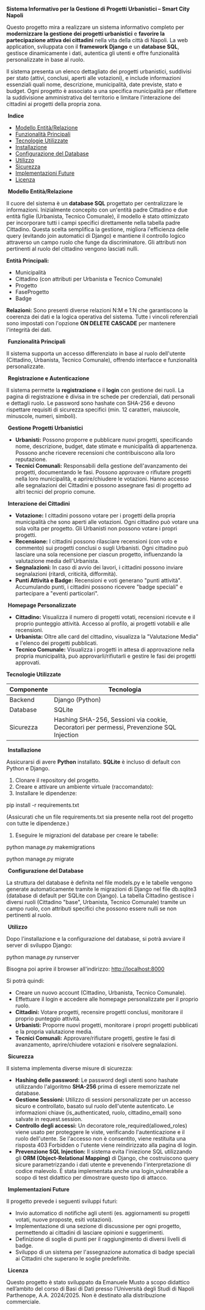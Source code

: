 **Sistema Informativo per la Gestione di Progetti Urbanistici – Smart City Napoli**

Questo progetto mira a realizzare un sistema informativo completo per **modernizzare la gestione dei progetti urbanistici** e **favorire la partecipazione attiva dei cittadini** nella vita della città di Napoli. La web application, sviluppata con il **framework Django** e un **database SQL**, gestisce dinamicamente i dati, autentica gli utenti e offre funzionalità personalizzate in base al ruolo.

Il sistema presenta un elenco dettagliato dei progetti urbanistici, suddivisi per stato (attivi, conclusi, aperti alle votazioni), e include informazioni essenziali quali nome, descrizione, municipalità, date previste, stato e budget. Ogni progetto è associato a una specifica municipalità per riflettere la suddivisione amministrativa del territorio e limitare l'interazione dei cittadini ai progetti della propria zona.

&nbsp;**Indice**

- [Modello Entità/Relazione](https://www.google.com/search?q=%23modello-entit%C3%A0relazione)
- [Funzionalità Principali](https://www.google.com/search?q=%23funzionalit%C3%A0-principali)
- [Tecnologie Utilizzate](https://www.google.com/search?q=%23tecnologie-utilizzate)
- [Installazione](https://www.google.com/search?q=%23installazione)
- [Configurazione del Database](https://www.google.com/search?q=%23configurazione-del-database)
- [Utilizzo](https://www.google.com/search?q=%23utilizzo)
- [Sicurezza](https://www.google.com/search?q=%23sicurezza)
- [Implementazioni Future](https://www.google.com/search?q=%23implementazioni-future)
- [Licenza](https://www.google.com/search?q=%23licenza)

&nbsp;**Modello Entità/Relazione**

Il cuore del sistema è un **database SQL** progettato per centralizzare le informazioni. Inizialmente concepito con un'entità padre Cittadino e due entità figlie (Urbanista, Tecnico Comunale), il modello è stato ottimizzato per incorporare tutti i campi specifici direttamente nella tabella padre Cittadino. Questa scelta semplifica la gestione, migliora l'efficienza delle query (evitando join automatici di Django) e mantiene il controllo logico attraverso un campo ruolo che funge da discriminatore. Gli attributi non pertinenti al ruolo del cittadino vengono lasciati nulli.

**Entità Principali:**

- Municipalità
- Cittadino (con attributi per Urbanista e Tecnico Comunale)
- Progetto
- FaseProgetto
- Badge

**Relazioni:** Sono presenti diverse relazioni N:M e 1:N che garantiscono la coerenza dei dati e la logica operativa del sistema. Tutte i vincoli referenziali sono impostati con l'opzione **ON DELETE CASCADE** per mantenere l'integrità dei dati.

&nbsp;**Funzionalità Principali**

Il sistema supporta un accesso differenziato in base al ruolo dell'utente (Cittadino, Urbanista, Tecnico Comunale), offrendo interfacce e funzionalità personalizzate.

&nbsp;**Registrazione e Autenticazione**

Il sistema permette la **registrazione** e il **login** con gestione dei ruoli. La pagina di registrazione è divisa in tre schede per credenziali, dati personali e dettagli ruolo. Le password sono hashate con SHA-256 e devono rispettare requisiti di sicurezza specifici (min. 12 caratteri, maiuscole, minuscole, numeri, simboli).

&nbsp;**Gestione Progetti Urbanistici**

- **Urbanisti:** Possono proporre e pubblicare nuovi progetti, specificando nome, descrizione, budget, date stimate e municipalità di appartenenza. Possono anche ricevere recensioni che contribuiscono alla loro reputazione.
- **Tecnici Comunali:** Responsabili della gestione dell'avanzamento dei progetti, documentando le fasi. Possono approvare o rifiutare progetti nella loro municipalità, e aprire/chiudere le votazioni. Hanno accesso alle segnalazioni dei Cittadini e possono assegnare fasi di progetto ad altri tecnici del proprio comune.

&nbsp;**Interazione dei Cittadini**

- **Votazione:** I cittadini possono votare per i progetti della propria municipalità che sono aperti alle votazioni. Ogni cittadino può votare una sola volta per progetto. Gli Urbanisti non possono votare i propri progetti.
- **Recensione:** I cittadini possono rilasciare recensioni (con voto e commento) sui progetti conclusi o sugli Urbanisti. Ogni cittadino può lasciare una sola recensione per ciascun progetto, influenzando la valutazione media dell'Urbanista.
- **Segnalazioni:** In caso di avvio dei lavori, i cittadini possono inviare segnalazioni (ritardi, criticità, difformità).
- **Punti Attività e Badge:** Recensioni e voti generano "punti attività". Accumulando punti, i cittadini possono ricevere "badge speciali" e partecipare a "eventi particolari".

&nbsp;**Homepage Personalizzate**

- **Cittadino:** Visualizza il numero di progetti votati, recensioni ricevute e il proprio punteggio attività. Accesso al profilo, ai progetti votabili e alle recensioni.
- **Urbanista:** Oltre alle card del cittadino, visualizza la "Valutazione Media" e l'elenco dei progetti pubblicati.
- **Tecnico Comunale:** Visualizza i progetti in attesa di approvazione nella propria municipalità, può approvarli/rifiutarli e gestire le fasi dei progetti approvati.

**Tecnologie Utilizzate**

| Componente | Tecnologia |
| --- | --- |
| Backend | Django (Python) |
| Database | SQLite |
| Sicurezza | Hashing SHA-256, Sessioni via cookie, Decoratori per permessi, Prevenzione SQL Injection |

&nbsp;**Installazione**

Assicurarsi di avere **Python** installato. **SQLite** è incluso di default con Python e Django.

1. Clonare il repository del progetto.
2. Creare e attivare un ambiente virtuale (raccomandato):
3. Installare le dipendenze:

pip install -r requirements.txt

(Assicurati che un file requirements.txt sia presente nella root del progetto con tutte le dipendenze.)

1. Eseguire le migrazioni del database per creare le tabelle:

python manage.py makemigrations

python manage.py migrate

&nbsp;**Configurazione del Database**

La struttura del database è definita nel file models.py e le tabelle vengono generate automaticamente tramite le migrazioni di Django nel file db.sqlite3 (database di default per SQLite con Django). La tabella Cittadino gestisce i diversi ruoli (Cittadino "base", Urbanista, Tecnico Comunale) tramite un campo ruolo, con attributi specifici che possono essere nulli se non pertinenti al ruolo.

&nbsp;**Utilizzo**

Dopo l'installazione e la configurazione del database, si potrà avviare il server di sviluppo Django:

python manage.py runserver

Bisogna poi aprire il browser all'indirizzo: [http://localhost:8000](https://www.google.com/search?q=http://localhost:8000)

Si potrà quindi:

- Creare un nuovo account (Cittadino, Urbanista, Tecnico Comunale).
- Effettuare il login e accedere alle homepage personalizzate per il proprio ruolo.
- **Cittadini:** Votare progetti, recensire progetti conclusi, monitorare il proprio punteggio attività.
- **Urbanisti:** Proporre nuovi progetti, monitorare i propri progetti pubblicati e la propria valutazione media.
- **Tecnici Comunali:** Approvare/rifiutare progetti, gestire le fasi di avanzamento, aprire/chiudere votazioni e risolvere segnalazioni.

&nbsp;**Sicurezza**

Il sistema implementa diverse misure di sicurezza:

- **Hashing delle password:** Le password degli utenti sono hashate utilizzando l'algoritmo **SHA-256** prima di essere memorizzate nel database.
- **Gestione Sessioni:** Utilizzo di sessioni personalizzate per un accesso sicuro e controllato, basato sul ruolo dell'utente autenticato. Le informazioni chiave (is_authenticated, ruolo, cittadino_email) sono salvate in request.session.
- **Controllo degli accessi:** Un decoratore role_required(allowed_roles) viene usato per proteggere le viste, verificando l'autenticazione e il ruolo dell'utente. Se l'accesso non è consentito, viene restituita una risposta 403 Forbidden o l'utente viene reindirizzato alla pagina di login.
- **Prevenzione SQL Injection:** Il sistema evita l'iniezione SQL utilizzando gli **ORM (Object-Relational Mapping)** di Django, che costruiscono query sicure parametrizzando i dati utente e prevenendo l'interpretazione di codice malevolo. È stata implementata anche una login_vulnerabile a scopo di test didattico per dimostrare questo tipo di attacco.

&nbsp;**Implementazioni Future**

Il progetto prevede i seguenti sviluppi futuri:

- Invio automatico di notifiche agli utenti (es. aggiornamenti su progetti votati, nuove proposte, esiti votazioni).
- Implementazione di una sezione di discussione per ogni progetto, permettendo ai cittadini di lasciare opinioni e suggerimenti.
- Definizione di soglie di punti per il raggiungimento di diversi livelli di badge.
- Sviluppo di un sistema per l'assegnazione automatica di badge speciali ai Cittadini che superano le soglie predefinite.

&nbsp;**Licenza**

Questo progetto è stato sviluppato da Emanuele Musto a scopo didattico nell’ambito del corso di Basi di Dati presso l’Università degli Studi di Napoli Parthenope, A.A. 2024/2025. Non è destinato alla distribuzione commerciale.